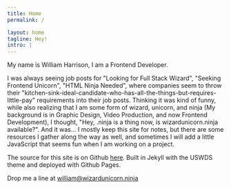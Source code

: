 ```yaml
---
title: Home
permalink: /

layout: home
tagline: Hey!
intro: |
---
```


  My name is William Harrison, I am a Frontend Developer.

  I was always seeing job posts for "Looking for Full Stack Wizard", "Seeking Frontend Unicorn", "HTML Ninja Needed", where companies seem to throw their "kitchen-sink-ideal-candidate-who-has-all-the-things-but-requires-little-pay" requirements into their job posts. Thinking it was kind of funny, while also realizing that I am some form of wizard, unicorn, and ninja (My background is in Graphic Design, Video Production, and now Frontend Development), I thought, "Hey, .ninja is a thing now, is wizardunicorn.ninja available?". And it was... I mostly keep this site for notes, but there are some resources I gather along the way as well, and sometimes I will add a little JavaScript that seems fun when I am working on a project.

  The source for this site is on Github [here](https://github.com/hztl-wm/hztl-wm). Built in Jekyll with the USWDS theme and deployed with Github Pages.

  Drop me a line at [william@wizardunicorn.ninja](mailto:william@wizardunicorn.ninja)